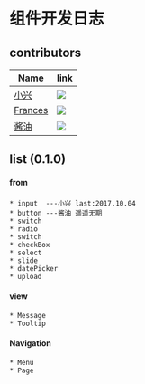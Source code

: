 # 组件开发日志

## contributors
|Name|link|
|---|---|
|[小兴](https://github.com/webproblem)|![](https://avatars1.githubusercontent.com/u/20440496?v=4&s=100)|
|[Frances](https://github.com/hqp9044)|![](https://avatars1.githubusercontent.com/u/17699461?v=4&s=100)|
|[酱油](https://github.com/LY550275752)|![](https://avatars3.githubusercontent.com/u/18053658?v=4&s=100)|

## list (0.1.0)

#### from
	* input  ---小兴 last:2017.10.04
	* button ---酱油 遥遥无期
	* switch
	* radio
	* switch
	* checkBox
	* select
	* slide
	* datePicker
	* upload

#### view
	* Message
	* Tooltip

#### Navigation
	* Menu
	* Page
